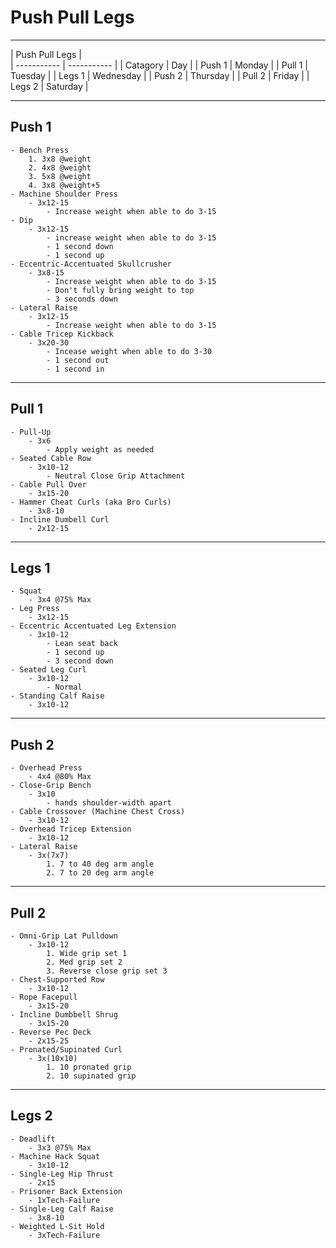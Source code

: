 # Push Pull Legs
---

| Push Pull Legs |  
| ----------- | ----------- |
| Catagory | Day |
| Push 1 | Monday |
| Pull 1 | Tuesday |
| Legs 1 | Wednesday |
 | Push 2 | Thursday | 
| Pull 2 | Friday |
| Legs 2 | Saturday | 

---

## Push 1
	- Bench Press
		1. 3x8 @weight
		2. 4x8 @weight
		3. 5x8 @weight
		4. 3x8 @weight+5
	- Machine Shoulder Press
		- 3x12-15
			- Increase weight when able to do 3-15
	- Dip
		- 3x12-15
			- increase weight when able to do 3-15
			- 1 second down
			- 1 second up
	- Eccentric-Accentuated Skullcrusher
		- 3x8-15
			- Increase weight when able to do 3-15
			- Don't fully bring weight to top
			- 3 seconds down
	- Lateral Raise
		- 3x12-15
			- Increase weight when able to do 3-15
	- Cable Tricep Kickback
		- 3x20-30
			- Incease weight when able to do 3-30
			- 1 second out
			- 1 second in

---

## Pull 1
	- Pull-Up
		- 3x6
			- Apply weight as needed
	- Seated Cable Row
		- 3x10-12
			- Neutral Close Grip Attachment
	- Cable Pull Over
		- 3x15-20
	- Hammer Cheat Curls (aka Bro Curls)
		- 3x8-10
	- Incline Dumbell Curl
		- 2x12-15

---

## Legs 1
	- Squat 
		- 3x4 @75% Max
	- Leg Press
		- 3x12-15
	- Eccentric Accentuated Leg Extension
		- 3x10-12
			- Lean seat back
			- 1 second up
			- 3 second down
	- Seated Leg Curl
		- 3x10-12
			- Normal
	- Standing Calf Raise
		- 3x10-12

---

## Push 2
	- Overhead Press
		- 4x4 @80% Max
	- Close-Grip Bench
		- 3x10
			- hands shoulder-width apart 
	- Cable Crossover (Machine Chest Cross)
		- 3x10-12
	- Overhead Tricep Extension
		- 3x10-12
	- Lateral Raise
		- 3x(7x7)
			1. 7 to 40 deg arm angle
			2. 7 to 20 deg arm angle

---

## Pull 2
	- Omni-Grip Lat Pulldown
		- 3x10-12
			1. Wide grip set 1
			2. Med grip set 2
			3. Reverse close grip set 3
	- Chest-Supported Row
		- 3x10-12
	- Rope Facepull
		- 3x15-20
	- Incline Dumbbell Shrug
		- 3x15-20
	- Reverse Pec Deck
		- 2x15-25
	- Pronated/Supinated Curl
		- 3x(10x10)
			1. 10 pronated grip
			2. 10 supinated grip

---

## Legs 2
	- Deadlift
		- 3x3 @75% Max
	- Machine Hack Squat
		- 3x10-12
	- Single-Leg Hip Thrust
		- 2x15 
	- Prisoner Back Extension
		- 1xTech-Failure
	- Single-Leg Calf Raise
		- 3x8-10
	- Weighted L-Sit Hold
		- 3xTech-Failure